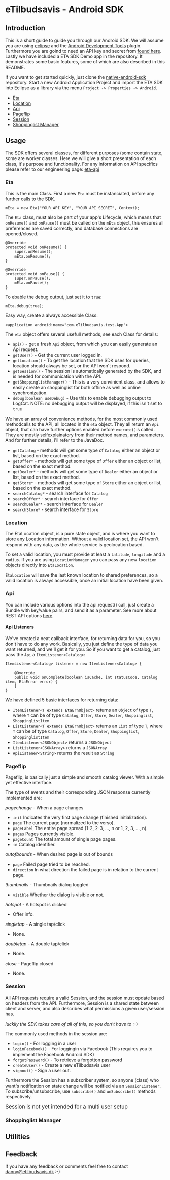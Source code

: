 # eTilbudsavis - Android SDK

## Introduction
This is a short guide to guide you through our Android SDK. We will assume you
are using [eclipse](http://www.eclipse.org/) and the [Android Development Tools](http://developer.android.com/tools/sdk/eclipse-adt.html) plugin. 
Furthermore you are goind to need an API key and secret from [found here](https://etilbudsavis.dk/developers/api/).
Lastly we have included a ETA SDK Demo app in the repository. It demonstrates 
some basic features, some of which are also described in this README.

If you want to get started quickly, just clone the [native-android-sdk](https://github.com/eTilbudsavis/native-android-sdk.git) repository.
Start a new Android Application Project and import the ETA SDK into Eclipse as a library via the menu `Project -> Properties -> Android`.

- [Eta](#eta)
- [Location](#location)
- [Api](#api)
- [Pageflip](#pageflip)
- [Session](#session)
- [Shoppinglist Manager](#shoppinglist-manager)


## Usage

The SDK offers several classes, for different purposes (some contain state, some are worker classes.
Here we will give a short presentation of each class, it's purpose and functionality.
For any information on API specifics please refer to our engineering page: [eta-api](http://engineering.etilbudsavis.dk/eta-api/)


### Eta
This is the main Class. First a new `Eta` must be instanciated, before any further calls to the SDK.

	mEta = new Eta("YOUR_API_KEY", "YOUR_API_SECRET", Context);

The `Eta` class, must also be part of your app's Lifecycle, which means that `onResume()` and `onPause()`
must be called on the `mEta` object, this ensures all preferences are saved correctly, and database connections are
opened/closed.

	@Override
	protected void onResume() {
		super.onResume();
		mEta.onResume();
	}

	@Override
	protected void onPause() {
		super.onPause();
		mEta.onPause();
	}


To ebable the debug output, just set it to `true`:

	mEta.debug(true);


Easy way, create a always accessible Class:

	<application android:name="com.eTilbudsavis.test.App">

The `eta` object offers several usefull methods, see each Class for details:

- `api()` - get a fresh `Api` object, from which you can easily generate an Api request.
- `getUser()` - Get the current user logged in.
- `getLocation()` - To get the location that the SDK uses for queries, location should always be set, or the API won't respond.
- `getSession()` - The session is automatically generated by the SDK, and is needed for communication with the API.
- `getShoppinglistManager()` - This is a very convinient class, and allows to easily create an shoppinglist for both offline as well as online synchronization.
- `debug(boolean useDebug)` - Use this to enable debugging output to LogCat. NOTE: no debugging output will be displayed, if this isn't set to `true`

We have an array of convenience methods, for the most commonly used methodcalls to the API, all located in the `eta` object.
They all return an `Api` object, that can have further options enabled before `execute()`is called.
They are mostly selfexplainatory from their method names, and parameters. And for further details, i'll refer to the JavaDoc.

- `getCatalog` - methods will get some type of `Catalog` either an object or list, based on the exact method.
- `getOffer*` - methods will get some type of `Offer` either an object or list, based on the exact method.
- `getDealer*` - methods will get some type of `Dealer` either an object or list, based on the exact method.
- `getStore*` - methods will get some type of `Store` either an object or list, based on the exact method.
- `searchCatalog*` - search interface for `Catalog`
- `searchOffer*` - search interface for `Offer`
- `searchDealer*` - search interface for `Dealer`
- `searchStore*` - search interface for `Store`


### Location
The EtaLocation object, is a pure state object, and is where you want to store any Location information.
Without a valid location set, the API won't respond with any data, as the whole service is geolocation based.

To set a valid location, you must provide at least a `latitude`, `longitude` and a `radius`.
If you are using `LocationManager` you can pass any new `location` objects directly into `EtaLocation`.

`EtaLocation` will save the last known location to shared preferences, so a valid location is always accessible,
once an initial location have been given.

### Api
You can include various options into the api.request() call, just create a Bundle 
with key/value pairs, and send it as a parameter. See more about REST API options
[here](https://etilbudsavis.dk/developers/docs/).

#### Api Listeners
We've created a neat callback interface, for returning data for you, so you don't have to do any work.
Basically, you just define the type of data you want returned, and we'll get it for you. So if you want
to get a catalog, just pass the `Api` a `ItemListener<Catalog>`:

	ItemListener<Catalog> listener = new ItemListener<Catalog> {
		
		@Override
		public void onComplete(boolean isCache, int statusCode, Catalog item, EtaError error) {
		}
	}

We have defined 5 basic interfaces for returning data:

- `ItemListener<T extends EtaErnObject>` returns an `Object` of type `T`, where `T` can be of type `Catalog`, `Offer`, `Store`, `Dealer`, `Shoppinglist`, `ShoppinglistItem`
- `ListListener<T extends EtaErnObject>` returns an `List` of type `T`, where `T` can be of type `Catalog`, `Offer`, `Store`, `Dealer`, `Shoppinglist`, `ShoppinglistItem`
- `ItemListener<JSONObject>` returns a `JSONObject`
- `ListListener<JSONArray>` returns a `JSONArray`
- `ApiListener<String>` returns the result as `String`


### Pageflip
Pageflip, is basically just a simple and smooth catalog viewer. With a simple yet effective interface.


The type of events and their corresponding JSON response currently implemented are:

_pagechange_ - When a page changes

- `init` Indicates the very first page change (finished initialization).
- `page` The current page (normalized to the verso).
- `pageLabel` The entire page spread (1-2, 2-3, ..., n or 1, 2, 3, ..., n).
- `pages` Pages currently visible.
- `pageCount` The total amount of single page pages.
- `id` Catalog identifier.

_outofbounds_ - When desired page is out of bounds

- `page` Failed page tried to be reached.
- `direction` In what direction the failed page is in relation to the current page.

_thumbnails_ - Thumbnails dialog toggled 	

- `visible` Whether the dialog is visible or not.

_hotspot_ - A hotspot is clicked

- Offer info.

_singletap_ - A single tap/click

- None.

_doubletap_ - A double tap/click

- None.

_close_ - Pageflip closed

- None.


### Session
All API requests require a valid Session, and the session must opdate based on headers from the API. 
Furthermore, Session is a shared state between client and server, and also describes what permissions a given user/session has.

_luckily the SDK takes care of all of this, so you don't have to_ :-)

The commonly used methods in the session are:

- `login()` - For logging in a user
- `loginFacebook()` - For loggingin via Facebook (This requires you to implement the Facebook Android SDK)
- `forgotPassword()` - To retrieve a forgotton password
- `createUser()` - Create a new eTilbudsavis user
- `signout()` - Sign a user out.

Furthermore the Session has a subscriber system, so anyone (class) who want's notification on state change will be notified via an `SessionListener`.
To subscribe/unsubscribe, use `subscribe()` and `unSubscribe()` methods respectively.

<big>Session is not yet intended for a multi user setup</big>


### Shoppinglist Manager


## Utilities

## Feedback
If you have any feedback or comments feel free to contact danny@etilbudsavis.dk :-)
